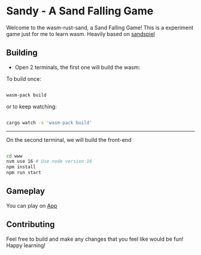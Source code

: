 
# Sandy - A Sand Falling Game

Welcome to the wasm-rust-sand, a Sand Falling Game! This is a experiment game just for me to learn wasm. Heavily based on [sandspiel](https://github.com/MaxBittker/sandspiel)


## Building

* Open 2 terminals, the first one will build the wasm:


To build once:

```bash

wasm-pack build

```

or to keep watching:

```bash

cargo watch -s 'wasm-pack build'

```

  ----

On the second terminal, we will build the front-end

```bash

cd www
nvm use 16 # Use node version 16
npm install
npm run start

```


## Gameplay

You can play on [App](https://wasm-rust-sandy.vercel.app/)



## Contributing


Feel free to build and make any changes that you feel like would be fun! Happy learning!
